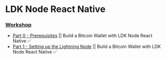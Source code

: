 # LDK Node React Native 
### [Workshop](https://github.com/LtbLightning/ldk-node-rn-workshop)

- [Part 0 - Prerequisites](https://www.youtube.com/watch?v=aeIps-OOS3o) || Build a Bitcoin Wallet with LDK Node React Native ✅
- [Part 1 - Setting up the Lightning Node](https://www.youtube.com/watch?v=9UsVv-utKeg) || Build a Bitcoin Wallet with LDK Node React Native ✅

